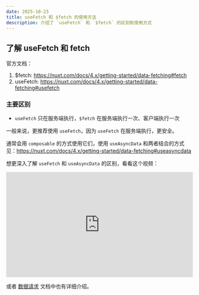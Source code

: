 ```yaml
---
date: 2025-10-23
title: useFetch 和 $fetch 的使用方法
description: 介绍了 `useFetch` 和 `$fetch` 的区别和使用方式
---
```


## 了解 useFetch 和 fetch

官方文档：

1. $fetch: <https://nuxt.com/docs/4.x/getting-started/data-fetching#fetch>
2. useFetch: <https://nuxt.com/docs/4.x/getting-started/data-fetching#usefetch>

### 主要区别

- `useFetch` 只在服务端执行，`$fetch` 在服务端执行一次、客户端执行一次

一般来说，更推荐使用 `useFetch`，因为 `useFetch` 在服务端执行，更安全。

通常会用 `composable` 的方式使用它们，使用 `useAsyncData` 和两者结合的方式见：<https://nuxt.com/docs/4.x/getting-started/data-fetching#useasyncdata>

想更深入了解 `useFetch` 和 `useAsyncData` 的区别，看看这个视频：

<iframe style="width: 100%; aspect-ratio:16/9; border:none;"
    src="https://www.youtube.com/embed/0X-aOpSGabA?si=o9X3wZlBkP4xLlSt"
    title="YouTube video player" frameborder="0"
    allow="accelerometer; autoplay; clipboard-write; encrypted-media; gyroscope; picture-in-picture; web-share"
    referrerpolicy="strict-origin-when-cross-origin" allowfullscreen>
</iframe>

或者 [数据请求](/Nuxt/data-fetching) 文档中也有详细介绍。
